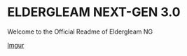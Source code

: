 # ELDERGLEAM NEXT-GEN 3.0
Welcome to the Official Readme of Eldergleam NG

[Imgur](https://imgur.com/f5L5Yrj)
